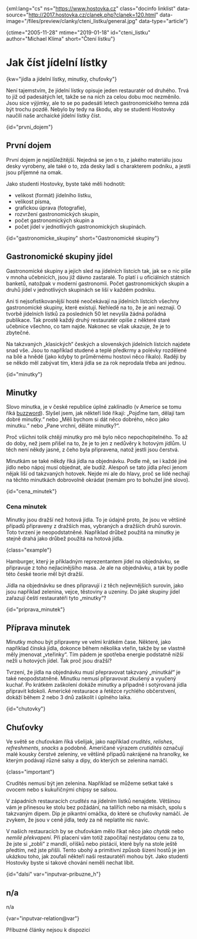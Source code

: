 
{xml:lang="cs" ns="https://www.hostovka.cz" class="docinfo linklist" data-source="http://2017.hostovka.cz/clanek.php?clanek=120.html" data-image="/files/preview/clanky/cteni_listku/general.jpg" data-type="article"}

{ctime="2005-11-28" mtime="2019-01-18" id="cteni_listku" author="Michael Klíma" short="Čtení lístku"}

# Jak číst jídelní lístky

<!-- generated attribute kw by user_udpatekw.sh on 2020-05-12, do not edit -->

{kw="jídla a jídelní lístky, minutky, chuťovky"}

Není tajemstvím, že jídelní lístky opisuje jeden restauratér od druhého. Trvá to již od padesátých let, takže se na nich za celou dobu moc nezměnilo. Jsou sice výjimky, ale to se po padesáti letech gastronomického temna zdá být trochu pozdě. Nebylo by tedy na škodu, aby se studenti Hostovky naučili naše archaické jídelní lístky číst.

{id="prvni_dojem"}

## První dojem

První dojem je nejdůležitější. Nejedná se jen o to, z jakého materiálu jsou desky vyrobeny, ale také o to, zda desky ladí s charakterem podniku, a jestli jsou příjemné na omak.

Jako studenti Hostovky, byste také měli hodnotit:

  * velikost (formát) jídelního lístku,
  * velikost písma,
  * grafickou úprava (fotografie),
  * rozvržení gastronomických skupin,
  * počet gastronomických skupin a
  * počet jídel v jednotlivých gastronomických skupinách.

{id="gastronomicke_skupiny" short="Gastronomické skupiny"}

## Gastronomické skupiny jídel

Gastronomické skupiny a jejich sled na jídelních lístcích tak, jak se o nic píše v mnoha učebnicích, jsou již dávno zastaralé. To platí i u oficiálních státních banketů, natožpak v moderní gastronomii. Počet gastronomických skupin a druhů jídel v jednotlivých skupinách se liší v každém podniku.

Ani ti nejsofistikovanější hosté neočekávají na jídelních lístcích všechny gastronomické skupiny, které existují. Nehledě na to, že je ani neznají. O tvorbě jídelních lístků za posledních 50 let nevyšla žádná pořádná publikace. Tak prostě každý druhý restauratér opíše z některé staré učebnice všechno, co tam najde. Nakonec se však ukazuje, že je to zbytečné.

Na takzvaných „klasických“ českých a slovenských jídelních lístcích najdete snad vše. Jsou to například studené a teplé předkrmy a polévky rozdělené na bílé a hnědé (jako kdyby to průměrnému hostovi něco říkalo). Raději by se někdo měl zabývat tím, která jídla se za rok neprodala třeba ani jednou.

{id="minutky"}

## Minutky

Slovo minutka, je v české republice úplné zaklínadlo (v Americe se tomu říká [buzzword][1]). Slyšel jsem, jak někteří lidé říkají: „Pojďme tam, dělají tam dobré minutky.“ nebo „Měli bychom si dát něco dobrého, něco jako minutku.“ nebo „Pane vrchní, děláte minutky?“.

Proč všichni tolik chtějí minutky pro mě bylo něco nepochopitelného. To až do doby, než jsem přišel na to, že je to jen z nedůvěry k hotovým jídlům. U těch není někdy jasné, z čeho byla připravena, natož jestli jsou čerstvá.

Minutkám se také někdy říká jídla na objednávku. Podle mě, se i každé jiné jídlo nebo nápoj musí objednat, ale budiž. Alespoň se tato jídla přeci jenom nějak liší od takzvaných hotovek. Nejde mi ale do hlavy, proč se lidé nechají na těchto minutkách dobrovolně okrádat (nemám pro to bohužel jiné slovo).

{id="cena_minutek"}

### Cena minutek

Minutky jsou dražší než hotová jídla. To je údajně proto, že jsou ve většině případů připraveny z dražších mas, vybraných a dražších druhů surovin. Toto tvrzení je neopodstatněné. Například drůbež použitá na minutky je stejně drahá jako drůbež použitá na hotová jídla.

{class="example"}

Hamburger, který je příkladným reprezentantem jídel na objednávku, se připravuje z toho nejlacinějšího masa. Je ale na objednávku, a tak by podle této české teorie měl být dražší.

Jídla na objednávku se dnes připravují i z těch nejlevnějších surovin, jako jsou například zelenina, vejce, těstoviny a uzeniny. Do jaké skupiny jídel zařazují čeští restauratéři tyto „minutky“?

{id="priprava_minutek"}

## Příprava minutek

Minutky mohou být připraveny ve velmi krátkém čase. Některé, jako například čínská jídla, dokonce během několika vteřin, takže by se vlastně měly jmenovat „vteřinky“. Tím pádem je spotřeba energie podstatně nižší nežli u hotových jídel. Tak proč jsou dražší?

Tvrzení, že jídla na objednávku musí přepravovat takzvaný „minutkář“ je také neopodstatněné. Minutku nemusí připravovat zkušený a vyučený kuchař. Po krátkém zaškolení dokáže minutky a případně i sotýrovaná jídla připravit kdokoli. Americké restaurace a řetězce rychlého občerstvení, dokáží během 2 nebo 3 dnů zaškolit i úplného laika.

{id="chutovky"}

## Chuťovky

Ve světě se chuťovkám říká všelijak, jako například _crudités_, _relishes_, _refreshments_, _snacks_ a podobně. Američané výrazem _crutidités_ označují malé kousky čerstvé zeleniny, ve většině případů nakrájené na hranolky, ke kterým podávají různé salsy a dipy, do kterých se zelenina namáčí.

{class="important"}

Crudités nemusí být jen zelenina. Například se můžeme setkat také s ovocem nebo s kukuřičnými chipsy se salsou.

V západních restauracích _crudités_ na jídelním lístků nenajdete. Většinou vám je přinesou ke stolu bez požádání, na talířích nebo na mísách, spolu s takzvaným dipem. Dip je pikantní omáčka, do které se chuťovky namáčí. Je zvykem, že jsou v ceně jídla, tedy za ně neplatíte nic navíc.

V našich restauracích by se chuťovkám mělo říkat něco jako _chyták_ nebo _nemilé překvapení_. Při placení vám totiž započítají nestydatou cenu za to, že jste si „zobli“ z mandlí, oříšků nebo pistácií, které byly na stole ještě předtím, než jste přišli. Tento ubohý a primitivní způsob šizení hostů je jen ukázkou toho, jak zoufalí někteří naši restauratéři mohou být. Jako studenti Hostovky byste si takové chování neměli nechat líbit.

{id="dalsi" var="inputvar-pribuzne_h"}

## n/a

n/a

{var="inputvar-relation@var"}

Příbuzné články nejsou k dispozici

 [1]: /modni_pojmy

